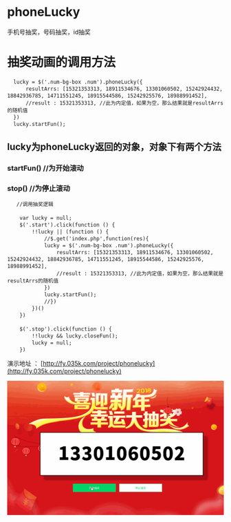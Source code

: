# phoneLucky
手机号抽奖，号码抽奖，id抽奖

# 抽奖动画的调用方法

      lucky = $('.num-bg-box .num').phoneLucky({
          resultArrs: [15321353313, 18911534676, 13301060502, 15242924432, 18842936785, 14711551245, 18915544586, 15242925576, 18988991452],
          //result : 15321353313, //此为内定值，如果为空，那么结果就是resultArrs的随机值
      })
      lucky.startFun();

## lucky为phoneLucky返回的对象，对象下有两个方法
### startFun() //为开始滚动
### stop() //为停止滚动


       //调用抽奖逻辑

        var lucky = null;
        $('.start').click(function () {
            !!lucky || (function () {
                //$.get('index.php',function(res){
                lucky = $('.num-bg-box .num').phoneLucky({
                    resultArrs: [15321353313, 18911534676, 13301060502, 15242924432, 18842936785, 14711551245, 18915544586, 15242925576, 18988991452],
                    //result : 15321353313, //此为内定值，如果为空，那么结果就是resultArrs的随机值
                })
                lucky.startFun();
                //})
            })()
        })

        $('.stop').click(function () {
            !!lucky && lucky.closeFun();
            lucky = null;
        })

演示地址 ： [http://fy.035k.com/project/phonelucky](http://fy.035k.com/project/phonelucky)

![演示一](https://github.com/515184405/file/blob/master/1.gif)


